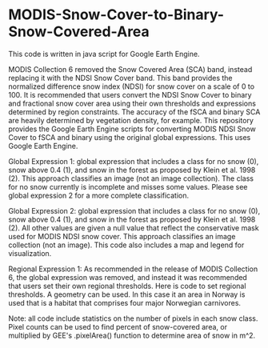 # MODIS-Snow-Cover-to-Binary-Snow-Covered-Area

This code is written in java script for Google Earth Engine. 

MODIS Collection 6 removed the Snow Covered Area (SCA) band, instead replacing it with the NDSI Snow Cover band. This band provides the normalized difference snow index (NDSI) for snow cover on a scale of 0 to 100. It is recommended that users convert the NDSI Snow Cover to binary and fractional snow cover area using their own thresholds and expressions determined by region constraints. The accuracy of the fSCA and binary SCA are heavily determined by vegetation density, for example. This repository provides the Google Earth Engine scripts for converting MODIS NDSI Snow Cover to fSCA and binary using the original global expressions. This uses Google Earth Engine.

Global Expression 1: global expression that includes a class for no snow (0), snow above 0.4 (1), and snow in the forest as proposed by Klein et al. 1998 (2). This approach classifies an image (not an image collection). The class for no snow currently is incomplete and misses some values. Please see global expression 2 for a more complete classification. 

Global Expression 2: global expression that includes a class for no snow (0), snow above 0.4 (1), and snow in the forest as proposed by Klein et al. 1998 (2). All other values are given a null value that reflect the conservative mask used for MODIS NDSI snow cover. This approach classifies an image collection (not an image). This code also includes a map and legend for visualization. 

Regional Expression 1: As recommended in the release of MODIS Collection 6, the global expression was removed, and instead it was recommended that users set their own regional thresholds. Here is code to set regional thresholds. A geometry can be used. In this case it an area in Norway is used that is a habitat that comprises four major Norwegian carnivores. 

Note: all code include statistics on the number of pixels in each snow class. Pixel counts can be used to find percent of snow-covered area, or multiplied by GEE's .pixelArea() function to determine area of snow in m^2. 

